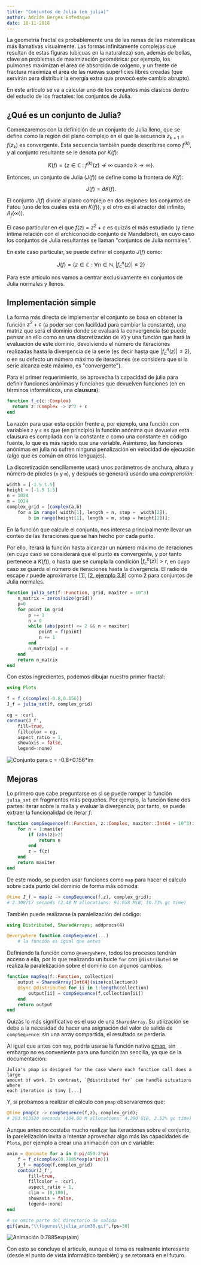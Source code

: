 ```yaml
---
title: "Conjuntos de Julia (en julia)"
author: Adrián Berges Enfedaque
date: 18-11-2018
---
```


La geometría fractal es probablemente una de las ramas de las matemáticas más
llamativas visualmente. Las formas infinitamente complejas que resultan de estas
figuras (ubicuas en la naturaleza) son, además de bellas, clave en problemas de
maximización geométrica: por ejemplo, los pulmones maximizan el área de
absorción de oxígeno, y un frente de fractura maximiza el área de las nuevas
superficies libres creadas (que servirán para distribuir la energía extra que
provocó este cambio abrupto).

En este artículo se va a calcular uno de los conjuntos más clásicos dentro del
estudio de los fractales: los conjuntos de Julia.

## ¿Qué es un conjunto de Julia?

Comenzaremos con la definición de un conjunto de Julia lleno, que se define como
la región del plano complejo en el que la secuencia $z_{k+1} = f(z_k)$ es
convergente. Esta secuencia también puede describirse como $f^{(k)}$, y al
conjunto resultante se le denota por $K(f)$:

$$K(f) = \{ z \in\mathbb{C}\ :\ f^{(k)} (z)\not\to \infty \text{ cuando } k \to \infty \}.$$

Entonces, un conjunto de Julia ($J(f)$) se define como la frontera de $K(f)$:

$$J(f) = \partial K(f).$$

El conjunto $J(f)$ divide al plano complejo en dos regiones: los conjuntos de
Fatou (uno de los cuales está en $K(f)$), y el otro es el atractor del infinito,
$A_f(\infty)$).

El caso particular en el que $f(z) = z^2 + c$ es quizás el más estudiado (y
tiene íntima relación con el archiconocido conjunto de Mandelbrot), en cuyo caso
los conjuntos de Julia resultantes se llaman "conjuntos de Julia normales".

En este caso particular, se puede definir el conjunto $J(f)$ como:

$$J(f) = \left\{z \in \mathbb C : \forall n \in \mathbb N, |f_c^n(z)| \le 2 \right\}$$

Para este artículo nos vamos a centrar exclusivamente en conjuntos de Julia
normales y llenos.

## Implementación simple

La forma más directa de implementar el conjunto se basa en obtener la función
$z^2 +c$ (a poder ser con facilidad para cambiar la constante), una matriz que
será el dominio donde se evaluará la convergencia (se puede pensar en ello como
en una discretización de $\mathcal{C}$) y una función que hará la evaluación de
este dominio, devolviendo el número de iteraciones realizadas hasta la
divergencia de la serie (es decir hasta que $|f_c^n(z)| \le 2$), o en su defecto
un número máximo de iteraciones (se considera que si la serie alcanza este
máximo, es "convergente").

Para el primer requerimiento, se aprovecha la capacidad de julia para definir
funciones anónimas y funciones que devuelven funciones (en en términos
informáticos, una **clausura**):

```julia
function f_c(c::Complex)
  return z::Complex -> z^2 + c
end
```

La razón para usar esta opción frente a, por ejemplo, una función con variables
`z` y `c` es que (en principio) la función anónima que devuelve esta clausura es
compilada con la constante $c$ como una constante en código fuente, lo que es
más rápido que una variable. Asimismo, las funciones anónimas en julia no sufren
ninguna penalización en velocidad de ejecución (algo que es común en otros
lenguajes).

La discretización sencillamente usará unos parámetros de anchura, altura y
número de píxeles (`n` y `m`), y después se generará usando una *comprensión*:

```julia
width = [-1.5 1.5] 
height = [-1.5 1.5]
n = 1024
m = 1024
complex_grid = [complex(a,b)
    for a in range( width[1], length = n, stop =  width[2]),
        b in range(height[1], length = m, stop = height[2])];
```

En la función que calcule el conjunto, nos interesa principalmente llevar un
conteo de las iteraciones que se han hecho por cada punto.

Por ello, iterará la función hasta alcanzar un número máximo de iteraciones (en
cuyo caso se considerará que el punto es convergente, y por tanto pertenece a
$K(f)$), o hasta que se cumpla la condición $|f_c^n(z)| > r$, en cuyo caso se
guarda el número de iteraciones hasta la divergencia. El radio de escape *r*
puede aproximarse
[[1](http://mrob.com/pub/muency/escaperadius.html)],
[[2, ejemplo 3.8](http://citeseerx.ist.psu.edu/viewdoc/download?doi=10.1.1.48.2071&rep=rep1&type=pdf)]
como 2 para conjuntos de Julia normales.

```julia
function julia_set(f::Function, grid, maxiter = 10^3)
    n_matrix = zeros(size(grid))
    p=0
    for point in grid
        p += 1
        n = 0
        while (abs(point) <= 2 && n < maxiter)
            point = f(point)
            n += 1
        end
        n_matrix[p] = n
    end
    return n_matrix
end
```

Con estos ingredientes, podemos dibujar nuestro primer fractal:

```julia
using Plots

f = f_c(complex(-0.8,0.156))
J_f = julia_set(f, complex_grid)

cg = :curl
contour(J_f',
    fill=true,
    fillcolor = cg,
    aspect_ratio = 1,
    showaxis = false,
    legend=:none)
```
![Conjunto para c = -0.8+0.156*im](https://www.adrianberges.com/images/juliaset.png)

## Mejoras

Lo primero que cabe preguntarse es si se puede romper la función `julia_set` en
fragmentos más pequeños.
Por ejemplo, la función tiene dos partes: iterar sobre la malla y evaluar la
divergencia; por tanto, se puede extraer la funcionalidad de iterar $f$:

```julia
function compSequence(f::Function, z::Complex, maxiter::Int64 = 10^3)::Int64
    for n = 1:maxiter
        if (abs(z)>2)
            return n
        end
        z = f(z)
    end
    return maxiter
end
```

De este modo, se pueden usar funciones como `map` para hacer el cálculo sobre
cada punto del dominio de forma más cómoda:

```julia
@time J_f = map(z -> compSequence(f,z), complex_grid);
# 2.308717 seconds (2.48 M allocations: 91.058 MiB, 10.73% gc time)
```

También puede realizarse la paralelización del código:

```julia
using Distributed, SharedArrays; addprocs(4)

@everywhere function compSequence(...)
    # la función es igual que antes
```

Definiendo la función como `@everywhere`, todos los procesos tendrán acceso a
ella, por lo que realizando un bucle `for` con `@distributed` se realiza la
paralelización sobre el dominio con algunos cambios:

```julia
function mapSeq(f::Function, collection)
    output = SharedArray{Int64}(size(collection))
    @sync @distributed for ii in 1:length(collection)
        output[ii] = compSequence(f,collection[ii])
    end
    return output
end
```

Quizás lo más significativo es el uso de una `SharedArray`. Su utilización se
debe a la necesidad de hacer una asignación del valor de salida de
`compSequence`: sin una array compartida, el resultado se perdería.

Al igual que antes con `map`, podría usarse la función nativa
[pmap](https://docs.julialang.org/en/v1/stdlib/Distributed/#Distributed.pmap),
sin embargo no es conveniente para una función tan sencilla, ya que de la
documentación:

    Julia's pmap is designed for the case where each function call does a large
    amount of work. In contrast, `@distributed for` can handle situations where
    each iteration is tiny [...]

Y, si probamos a realizar el cálculo con `pmap` observaremos que:

```julia
@time pmap(z -> compSequence(f,z), complex_grid);
# 293.913520 seconds (104.60 M allocations: 4.290 GiB, 2.52% gc time)
```

Aunque antes no costaba mucho realizar las iteraciones sobre el conjunto, la
parelelización invita a intentar aprovechar algo más las capacidades de `Plots`,
por ejemplo a crear una animación con un $c$ variable: 

```julia
anim = @animate for a in 0:pi/450:2*pi
    f = f_c(complex(0.7885*exp(a*im)))
    J_f = mapSeq(f,complex_grid)
    contour(J_f',
        fill=true,
        fillcolor = :curl,
        aspect_ratio = 1,
        clim = (0,100),
        showaxis = false,
        legend=:none)
end

# se omite parte del directorio de salida
gif(anim,"\\figures\\julia_anim30.gif",fps=30)
```
![Animación 0.7885*exp(a*im)](https://www.adrianberges.com/images/julia_anim30.gif)

Con esto se concluye el artículo, aunque el tema es realmente interesante (desde
el punto de vista informático también) y se retomará en el futuro.